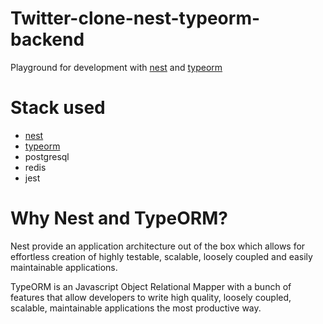 # Twitter-clone-nest-typeorm-backend
Playground for development with [nest](https://nestjs.com) and [typeorm](https://github.com/typeorm/typeorm)

# Stack used
* [nest](https://nestjs.com)
* [typeorm](https://github.com/typeorm/typeorm)
* postgresql
* redis
* jest

# Why Nest and TypeORM?
Nest provide an application architecture out of the box which allows for effortless creation of highly testable, scalable, loosely coupled and easily maintainable applications.

TypeORM is an Javascript Object Relational Mapper with a bunch of features that allow developers to write high quality, loosely coupled, scalable, maintainable applications the most productive way.
